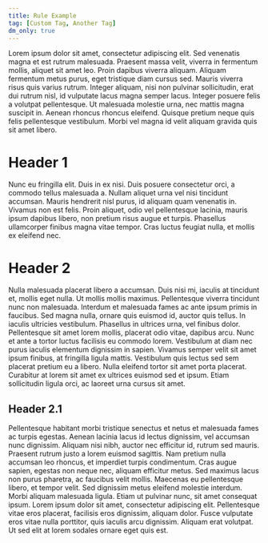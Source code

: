 ```yaml
---
title: Rule Example
tag: [Custom Tag, Another Tag]
dm_only: true
---
```


Lorem ipsum dolor sit amet, consectetur adipiscing elit. Sed venenatis magna et est rutrum malesuada. Praesent massa velit, viverra in fermentum mollis, aliquet sit amet leo. Proin dapibus viverra aliquam. Aliquam fermentum metus purus, eget tristique diam cursus sed. Mauris viverra risus quis varius rutrum. Integer aliquam, nisi non pulvinar sollicitudin, erat dui rutrum nisl, id vulputate lacus magna semper lacus. Integer posuere felis a volutpat pellentesque. Ut malesuada molestie urna, nec mattis magna suscipit in. Aenean rhoncus rhoncus eleifend. Quisque pretium neque quis felis pellentesque vestibulum. Morbi vel magna id velit aliquam gravida quis sit amet libero.

# Header 1

Nunc eu fringilla elit. Duis in ex nisi. Duis posuere consectetur orci, a commodo tellus malesuada a. Nullam aliquet urna vel nisi tincidunt accumsan. Mauris hendrerit nisl purus, id aliquam quam venenatis in. Vivamus non est felis. Proin aliquet, odio vel pellentesque lacinia, mauris ipsum dapibus libero, non pretium risus augue et turpis. Phasellus ullamcorper finibus magna vitae tempor. Cras luctus feugiat nulla, et mollis ex eleifend nec.

# Header 2

Nulla malesuada placerat libero a accumsan. Duis nisi mi, iaculis at tincidunt et, mollis eget nulla. Ut mollis mollis maximus. Pellentesque viverra tincidunt nunc non malesuada. Interdum et malesuada fames ac ante ipsum primis in faucibus. Sed magna nulla, ornare quis euismod id, auctor quis tellus. In iaculis ultricies vestibulum. Phasellus in ultrices urna, vel finibus dolor. Pellentesque sit amet lorem mollis, placerat odio vitae, dapibus arcu. Nunc et ante a tortor luctus facilisis eu commodo lorem. Vestibulum at diam nec purus iaculis elementum dignissim in sapien. Vivamus semper velit sit amet ipsum finibus, at fringilla ligula mattis. Vestibulum quis lectus sed sem placerat pretium eu a libero. Nulla eleifend tortor sit amet porta placerat. Curabitur at lorem sit amet ex ultrices euismod sed et ipsum. Etiam sollicitudin ligula orci, ac laoreet urna cursus sit amet.

## Header 2.1

Pellentesque habitant morbi tristique senectus et netus et malesuada fames ac turpis egestas. Aenean lacinia lacus id lectus dignissim, vel accumsan nunc dignissim. Aliquam nisi nibh, auctor nec efficitur id, rutrum sed mauris. Praesent rutrum justo a lorem euismod sagittis. Nam pretium nulla accumsan leo rhoncus, et imperdiet turpis condimentum. Cras augue sapien, egestas non neque nec, aliquam efficitur metus. Sed maximus lacus non purus pharetra, ac faucibus velit mollis. Maecenas eu pellentesque libero, et tempor velit. Sed dignissim metus eleifend molestie interdum. Morbi aliquam malesuada ligula. Etiam ut pulvinar nunc, sit amet consequat ipsum. Lorem ipsum dolor sit amet, consectetur adipiscing elit. Pellentesque vitae eros placerat, facilisis eros dignissim, aliquam dolor. Fusce vulputate eros vitae nulla porttitor, quis iaculis arcu dignissim. Aliquam erat volutpat. Ut sed elit at lorem sodales ornare eget quis est.
